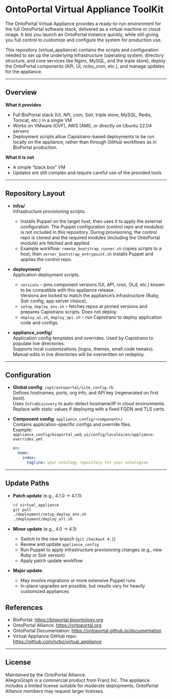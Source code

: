# OntoPortal Virtual Appliance ToolKit

The OntoPortal Virtual Appliance provides a ready-to-run environment for the full OntoPortal software stack, delivered as a virtual machine or cloud image. It lets you launch an OntoPortal instance quickly, while still giving you full control to customize and configure the system for production use.

This repository (virtual_appliance) contains the scripts and configuration needed to set up the underlying infrastructure (operating system, directory structure, and core services like Nginx, MySQL, and the triple store), deploy the OntoPortal components (API, UI, ncbo_cron, etc.), and manage updates for the appliance.

---

## Overview

**What it provides**
- Full BioPortal stack (UI, API, cron, Solr, triple store, MySQL, Redis, Tomcat, etc.) in a single VM  
- Works on VMware (OVF), AWS (AMI), or directly on Ubuntu 22.04 servers  
- Deployment scripts allow Capistrano-based deployments to be run locally on the appliance, rather than through GitHub workflows as in BioPortal production.

**What it is not**
- A simple “black box” VM  
- Updates are still complex and require careful use of the provided tools  

---

## Repository Layout

- **infra/**  
  Infrastructure provisioning scripts.
  - Installs Puppet on the target host, then uses it to apply the external configuration. The Puppet configuration (control repo and modules) is not included in this repository. During provisioning, the control repo is cloned and the required modules (including the OntoPortal module) are fetched and applied.
  - Example workflow: `remote_bootstrap_runner.sh` copies scripts to a host, then `server_bootstrap_entrypoint.sh` installs Puppet and applies the control repo.  

- **deployment/**  
  Application deployment scripts.  
  - `versions` – pins component versions (UI, API, cron, OLd, etc.) known to be compatible with this appliance release.  
     Versions are locked to match the appliance’s infrastructure (Ruby, Solr config, app server choice).  
  - `setup_deploy_env.sh` – fetches repos at pinned versions and prepares Capistrano scripts. Does not deploy.  
  - `deploy_ui.sh`, `deploy_api.sh` – run Capistrano to deploy application code and configs.  

- **appliance_config/**  
  Application config templates and overrides. Used by Capistrano to populate live directories.  
  Supports local customizations (logos, themes, small code tweaks).  
  Manual edits in live directories will be overwritten on redeploy.  

---

## Configuration

- **Global config**: `/opt/ontoportal/site_config.rb`  
  Defines hostnames, ports, org info, and API key (regenerated on first boot).  
  Uses `InfraDiscovery` to auto-detect hostname/IP in cloud environments.  
  Replace with static values if deploying with a fixed FQDN and TLS certs.  

- **Component config**: `appliance_config/<component>/`  
  Contains application-specific configs and override files.  
  Example:  `appliance_config/bioportal_web_ui/config/locales/en/appliance-overrides.yml`
  ```yaml
  en:
    home:
      index:
        tagline: your ontology repository for your ontologies
  ```

---

## Update Paths

- **Patch update** (e.g., 4.1.0 → 4.1.1):  
  ```bash
  cd virtual_appliance
  git pull
  ./deployment/setup_deploy_env.sh
  ./deployment/deploy_all.sh
  ```

- **Minor update** (e.g., 4.0 → 4.1):  
  - Switch to the new branch (`git checkout 4.1`)  
  - Review and update `appliance_config`  
  - Run Puppet to apply infrastructure provisioning changes (e.g., new Ruby or Solr version)  
  - Apply patch update workflow  

- **Major update**:  
  - May involve migrations or more extensive Puppet runs  
  - In-place upgrades are possible, but results vary for heavily customized appliances  

## References

- BioPortal: https://bioportal.bioontology.org  
- OntoPortal Alliance: https://ontoportal.org  
- OntoPortal Documentation: https://ontoportal.github.io/documentation  
- Virtual Appliance GitHub repo: https://github.com/ncbo/virtual_appliance  

---

## License

Maintained by the OntoPortal Alliance.  
AllegroGraph is a commercial product from Franz Inc. The appliance includes a limited license suitable for moderate deployments; OntoPortal Alliance members may request larger licenses.

